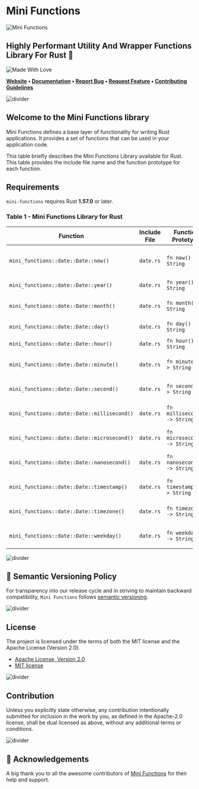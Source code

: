 # Mini Functions

![Mini Functions][banner]

## Highly Performant Utility And Wrapper Functions Library For Rust 🦀

![Made With Love][SH-MWL]

**[Website][0]
• [Documentation][0]
• [Report Bug][3]
• [Request Feature][3]
• [Contributing Guidelines][4]**

![divider][divider]

## Welcome to the Mini Functions library

Mini Functions defines a base layer of functionality for writing Rust
applications. It provides a set of functions that can be used in your
application code.

This table briefly describes the Mini Functions Library available for
Rust. This table provides the include file name and the function
prototype for each function.

## Requirements

`mini-functions` requires Rust **1.57.0** or later.

### Table 1 - Mini Functions Library for Rust

| Function | Include File | Function Prototype | Description |
| -------- | ------------ | ------------------ | ----------- |
| `mini_functions::date::Date::now()` | `date.rs` | `fn now() -> String` | Returns the current date and time in UTC format. |
| `mini_functions::date::Date::year()` | `date.rs` | `fn year() -> String` | Returns the current year. |
| `mini_functions::date::Date::month()` | `date.rs` | `fn month() -> String` | Returns the current month. |
| `mini_functions::date::Date::day()` | `date.rs` | `fn day() -> String` | Returns the current day. |
| `mini_functions::date::Date::hour()` | `date.rs` | `fn hour() -> String` | Returns the current hour. |
| `mini_functions::date::Date::minute()` | `date.rs` | `fn minute() -> String` | Returns the current minute. |
| `mini_functions::date::Date::second()` | `date.rs` | `fn second() -> String` | Returns the current second. |
| `mini_functions::date::Date::millisecond()` | `date.rs` | `fn millisecond() -> String` | Returns the current millisecond. |
| `mini_functions::date::Date::microsecond()` | `date.rs` | `fn microsecond() -> String` | Returns the current microsecond. |
| `mini_functions::date::Date::nanosecond()` | `date.rs` | `fn nanosecond() -> String` | Returns the current nanosecond. |
| `mini_functions::date::Date::timestamp()` | `date.rs` | `fn timestamp() -> String` | Returns the current timestamp. |
| `mini_functions::date::Date::timezone()` | `date.rs` | `fn timezone() -> String` | Returns the current timezone. |
| `mini_functions::date::Date::weekday()` | `date.rs` | `fn weekday() -> String` | Returns the current weekday. |

![divider][divider]

## 🚥 Semantic Versioning Policy

For transparency into our release cycle and in striving to maintain
backward compatibility, `Mini Functions` follows
[semantic versioning][7].

![divider][divider]

## License

The project is licensed under the terms of both the MIT license and the
Apache License (Version 2.0).

- [Apache License, Version 2.0][1]
- [MIT license][2]

![divider][divider]

## Contribution

Unless you explicitly state otherwise, any contribution intentionally
submitted for inclusion in the work by you, as defined in the Apache-2.0
license, shall be dual licensed as above, without any additional terms
or conditions.

![divider][divider]

## 💙 Acknowledgements

A big thank you to all the awesome contributors of [Mini Functions][6]
for their help and support.

[0]: https://minifunctions.com
[1]: http://www.apache.org/licenses/LICENSE-2.0
[2]: http://opensource.org/licenses/MIT
[3]: https://github.com/sebastienrousseau/mini-functions/issues
[4]: https://raw.githubusercontent.com/sebastienrousseau/mini-functions/main/.github/CONTRIBUTING.md
[6]: https://github.com/sebastienrousseau/mini-functions/graphs/contributors
[7]: http://semver.org/

[SH-MWL]: https://raw.githubusercontent.com/sebastienrousseau/vault/main/assets/shields/made-with-love.svg "Made With Love"
[banner]: https://raw.githubusercontent.com/sebastienrousseau/vault/main/assets/banners/banner-mini-functions.svg "Mini Functions - Rust 🦀"
[divider]: https://raw.githubusercontent.com/sebastienrousseau/vault/main/assets/elements/divider.svg "divider"
